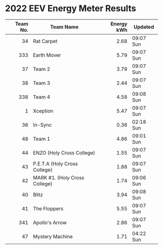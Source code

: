 # 2022 EEV Energy Meter Results
|Team No.|Team Name|Energy kWh|Updated|
|---:|---|---:|---|
|34|Rat Carpet|2.68|09:07 Sun|
|333|Earth Mover|5.79|09:07 Sun|
|37|Team 2|3.79|09:07 Sun|
|38|Team 3|2.44|09:07 Sun|
|338|Team 4|4.58|09:08 Sun|
|1|Xception|5.47|09:07 Sun|
|36|In-Sync|0.36|02:18 Sun|
|48|Team 1|4.86|09:01 Sun|
|44|ENZO (Holy Cross College)|1.55|09:07 Sun|
|43|P.E.T.A (Holy Cross College)|1.88|09:07 Sun|
|42|MARK #1. (Holy Cross College)|1.74|09:06 Sun|
|40|Blitz|3.94|09:08 Sun|
|41|The Floppers|5.55|09:07 Sun|
|341|Apollo's Arrow|2.86|09:07 Sun|
|47|Mystery Machine|1.71|04:22 Sun|

